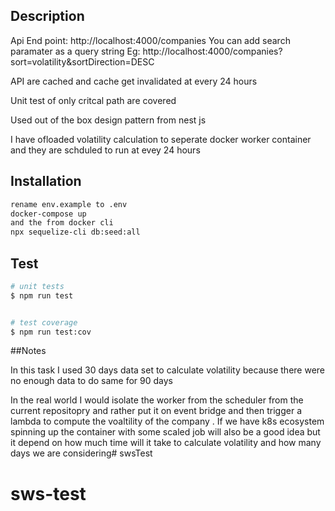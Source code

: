 
## Description

Api End point: http://localhost:4000/companies
You can add search paramater as a query string
Eg: http://localhost:4000/companies?sort=volatility&sortDirection=DESC

API are cached and cache get invalidated at every 24 hours

Unit test of only critcal path are covered 

Used out of the box design pattern  from nest js

I have ofloaded volatility calculation to seperate docker worker container and they are schduled to run at evey 24 hours 

## Installation

```bash
rename env.example to .env
docker-compose up
and the from docker cli 
npx sequelize-cli db:seed:all

```

## Test

```bash
# unit tests
$ npm run test


# test coverage
$ npm run test:cov
```

##Notes

In this task I used 30 days data set to calculate volatility because there were no enough data to do same for 90 days 

In the real world I would  isolate the worker from the  scheduler from the current repositopry and rather put it on event bridge and then trigger a lambda to compute the voaltility of the company . If we have k8s ecosystem spinning up the container with some scaled job will also be a good idea but it depend on how much time will it take to calculate volatility and how many days we are considering# swsTest
# sws-test
